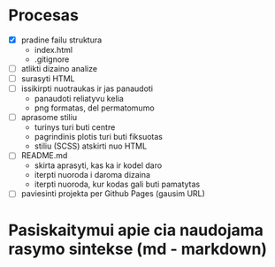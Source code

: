 # Procesas

- [x] pradine failu struktura
   - index.html
   - .gitignore
- [ ] atlikti dizaino analize
- [ ] surasyti HTML
- [ ] issikirpti nuotraukas ir jas panaudoti
    - panaudoti reliatyvu kelia
    - png formatas, del permatomumo
- [ ] aprasome stiliu
    - turinys turi buti centre
    - pagrindinis plotis turi buti fiksuotas
    - stiliu (SCSS) atskirti nuo HTML
- [ ] README.md
    - skirta aprasyti, kas ka ir kodel daro
    - iterpti nuoroda i daroma dizaina
    - iterpti nuoroda, kur kodas gali buti pamatytas
- [ ] paviesinti projekta per Github Pages (gausim URL)

# Pasiskaitymui apie cia naudojama rasymo sintekse (md - markdown)



